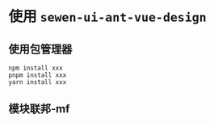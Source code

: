 # 使用 `sewen-ui-ant-vue-design`

## 使用包管理器

```
npm install xxx
pnpm install xxx
yarn install xxx
```

## 模块联邦-mf
